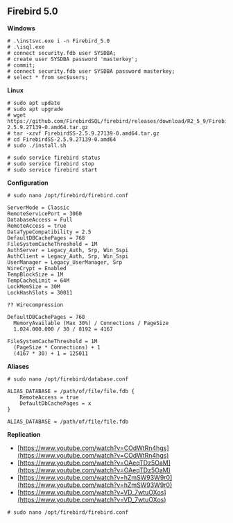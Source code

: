 ## Firebird 5.0
**Windows**
```text
# .\instsvc.exe i -n Firebird_5.0
# .\isql.exe
# connect security.fdb user SYSDBA;
# create user SYSDBA password 'masterkey';
# commit;
# connect security.fdb user SYSDBA password masterkey;
# select * from sec$users;
```
**Linux**
```text
# sudo apt update  
# sudo apt upgrade
# wget https://github.com/FirebirdSQL/firebird/releases/download/R2_5_9/FirebirdSS-2.5.9.27139-0.amd64.tar.gz
# tar -xzvf FirebirdSS-2.5.9.27139-0.amd64.tar.gz
# cd FirebirdSS-2.5.9.27139-0.amd64
# sudo ./install.sh

# sudo service firebird status
# sudo service firebird stop
# sudo service firebird start
```
**Configuration**
```text
# sudo nano /opt/firebird/firebird.conf

ServerMode = Classic
RemoteServicePort = 3060
DatabaseAccess = Full
RemoteAccess = true
DataTypeCompatibility = 2.5
DefaultDBCachePages = 768
FileSystemCacheThreshold = 1M
AuthServer = Legacy_Auth, Srp, Win_Sspi
AuthClient = Legacy_Auth, Srp, Win_Sspi
UserManager = Legacy_UserManager, Srp
WireCrypt = Enabled 
TempBlockSize = 1M
TempCacheLimit = 64M
LockMemSize = 30M
LockHashSlots = 30011

?? Wirecompression

DefaultDBCachePages = 768
  MemoryAvailable (Max 30%) / Connections / PageSize
  1.024.000.000 / 30 / 8192 = 4167

FileSystemCacheThreshold = 1M
  (PageSize * Connections) + 1
  (4167 * 30) + 1 = 125011

```
**Aliases**
```text
# sudo nano /opt/firebird/database.conf

ALIAS_DATABASE = /path/of/file/file.fdb {
	RemoteAccess = true
	DefaultDbCachePages = x
}

ALIAS_DATABASE = /path/of/file/file.fdb
```
**Replication**
* [https://www.youtube.com/watch?v=COdWtRn4hgs](https://www.youtube.com/watch?v=COdWtRn4hgs)
* [https://www.youtube.com/watch?v=OAeqTDz5OaM](https://www.youtube.com/watch?v=OAeqTDz5OaM)
* [https://www.youtube.com/watch?v=hZmSW93W9r0](https://www.youtube.com/watch?v=hZmSW93W9r0)
* [https://www.youtube.com/watch?v=VD_7wtuOXos](https://www.youtube.com/watch?v=VD_7wtuOXos)
```text
# sudo nano /opt/firebird/firebird.conf


```
